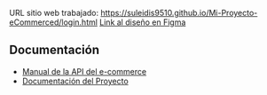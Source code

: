 URL sitio web trabajado: https://suleidis9510.github.io/Mi-Proyecto-eCommerced/login.html
[Link al diseño en Figma](https://www.figma.com/design/xij7dbrZVGA5GEzuRnzkSf/Untitled?t=R8iTChtKGkREwpNI-0)

## Documentación

- [Manual de la API del e-commerce](Manual%20de%20la%20API%20de%20e_Mercado.pdf)
- [Documentación del Proyecto](Letra%20del%20Proyecto.pdf)
